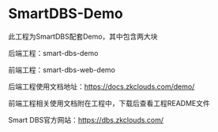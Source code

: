 # SmartDBS-Demo

此工程为SmartDBS配套Demo，其中包含两大块

  后端工程：smart-dbs-demo
  
  前端工程：smart-dbs-web-demo

后端工程使用文档地址：https://docs.zkclouds.com/demo/

前端工程相关使用文档附在工程中，下载后查看工程README文件

Smart DBS官方网站：https://dbs.zkclouds.com/
 
